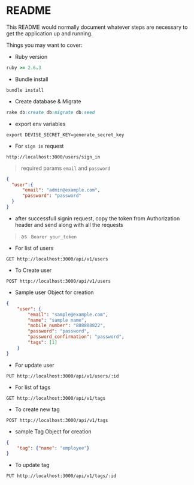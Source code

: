 # README

This README would normally document whatever steps are necessary to get the
application up and running.

Things you may want to cover:

* Ruby version
```ruby
ruby >= 2.6.3
```
* Bundle install
```
bundle install
```
* Create database & Migrate
```ruby
rake db:create db:migrate db:seed
```

* export env variables
```env
export DEVISE_SECRET_KEY=generate_secret_key
```
* For ` sign in ` request

```http
http://localhost:3000/users/sign_in
```
> required params ` email ` and ` password ` 
```json
{
  "user":{
	  "email": "admin@example.com",
	  "password": "password"
  }
}
```
* after successfull signin request, copy the token from Authorization header and send along with all the requests

> as  ` Bearer your_token`

* For list of users
```http
GET http://localhost:3000/api/v1/users
```

* To Create user
```http
POST http://localhost:3000/api/v1/users
```

* Sample user Object for creation

```json
{
	"user": {
		"email": "sample@example.com",
		"name": "sample name",
		"mobile_number": "888888822",
		"password": "password",
		"password_confirmation": "password",
		"tags": [1]
	}
}
```
* For update user
```http
PUT http://localhost:3000/api/v1/users/:id
```

* For list of tags
```http
GET http://localhost:3000/api/v1/tags
```
* To create new tag
```http
POST http://localhost:3000/api/v1/tags
```
* sample Tag Object for creation

```json
{
	"tag": {"name": "employee"}
}
```

* To update tag
```http
PUT http://localhost:3000/api/v1/tags/:id
```